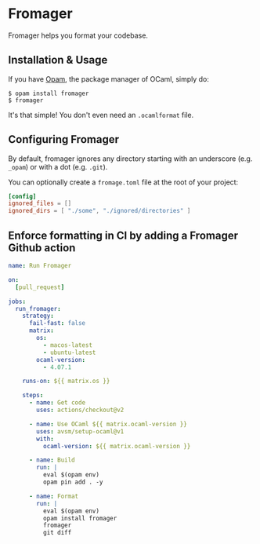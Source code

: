 # Fromager

Fromager helps you format your codebase.

## Installation & Usage

If you have [Opam](https://opam.ocaml.org/), the package manager of OCaml, simply do:

```console
$ opam install fromager
$ fromager
```

It's that simple! You don't even need an `.ocamlformat` file.

## Configuring Fromager

By default, fromager ignores any directory starting with an underscore (e.g. `_opam`) or with a dot (e.g. `.git`).

You can optionally create a `fromage.toml` file at the root of your project:

```toml
[config]
ignored_files = []
ignored_dirs = [ "./some", "./ignored/directories" ]
```

## Enforce formatting in CI by adding a Fromager Github action

```yml
name: Run Fromager

on:
  [pull_request]

jobs:
  run_fromager:
    strategy:
      fail-fast: false
      matrix:
        os:
          - macos-latest
          - ubuntu-latest
        ocaml-version:
          - 4.07.1

    runs-on: ${{ matrix.os }}

    steps:
      - name: Get code
        uses: actions/checkout@v2

      - name: Use OCaml ${{ matrix.ocaml-version }}
        uses: avsm/setup-ocaml@v1
        with:
          ocaml-version: ${{ matrix.ocaml-version }}

      - name: Build
        run: |
          eval $(opam env)
          opam pin add . -y

      - name: Format
        run: |
          eval $(opam env)
          opam install fromager
          fromager
          git diff
```